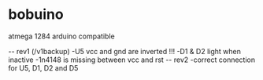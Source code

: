 # bobuino
atmega 1284 arduino compatible

-- rev1 (/v1backup)
-U5 vcc and gnd are inverted !!!
-D1 & D2 light when inactive
-1n4148 is missing between vcc and rst
-- rev2 
-correct connection for U5, D1, D2 and D5
